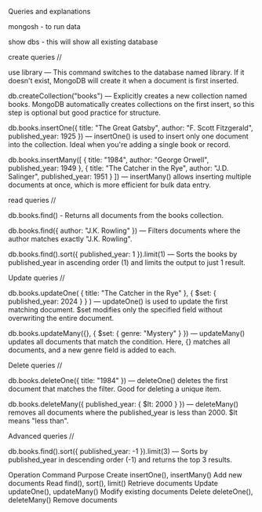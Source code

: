 Queries and explanations 

mongosh - to run data 

show dbs - this will show all existing database

create queries //

use library — This command switches to the database named library. If it doesn't exist, MongoDB will create it when a document is first inserted.

db.createCollection("books") — Explicitly creates a new collection named books. MongoDB automatically creates collections on the first insert, so this step is optional but good practice for structure.

db.books.insertOne({
  title: "The Great Gatsby",
  author: "F. Scott Fitzgerald",
  published_year: 1925
}) — insertOne() is used to insert only one document into the collection. Ideal when you're adding a single book or record.

db.books.insertMany([
  {
    title: "1984",
    author: "George Orwell",
    published_year: 1949
  },
  {
    title: "The Catcher in the Rye",
    author: "J.D. Salinger",
    published_year: 1951
  }
]) — insertMany() allows inserting multiple documents at once, which is more efficient for bulk data entry.

read queries // 

db.books.find() - Returns all documents from the books collection.

db.books.find({ author: "J.K. Rowling" }) — Filters documents where the author matches exactly "J.K. Rowling".

db.books.find().sort({ published_year: 1 }).limit(1) — Sorts the books by published_year in ascending order (1) and limits the output to just 1 result.


Update queries // 

db.books.updateOne(
  { title: "The Catcher in the Rye" },
  { $set: { published_year: 2024 } }
) — updateOne() is used to update the first matching document. $set modifies only the specified field without overwriting the entire document.

db.books.updateMany({},
  { $set: { genre: "Mystery" } }) — updateMany() updates all documents that match the condition. Here, {} matches all documents, and a new genre field is added to each.

Delete queries //

db.books.deleteOne({ title: "1984" }) — deleteOne() deletes the first document that matches the filter. Good for deleting a unique item.

db.books.deleteMany({ published_year: { $lt: 2000 } }) — deleteMany() removes all documents where the published_year is less than 2000. $lt means "less than".

Advanced queries //

db.books.find().sort({ published_year: -1 }).limit(3) — Sorts by published_year in descending order (-1) and returns the top 3 results.


Operation	Command	Purpose
Create	insertOne(), insertMany()	Add new documents
Read	find(), sort(), limit()	Retrieve documents
Update	updateOne(), updateMany()	Modify existing documents
Delete	deleteOne(), deleteMany()	Remove documents


